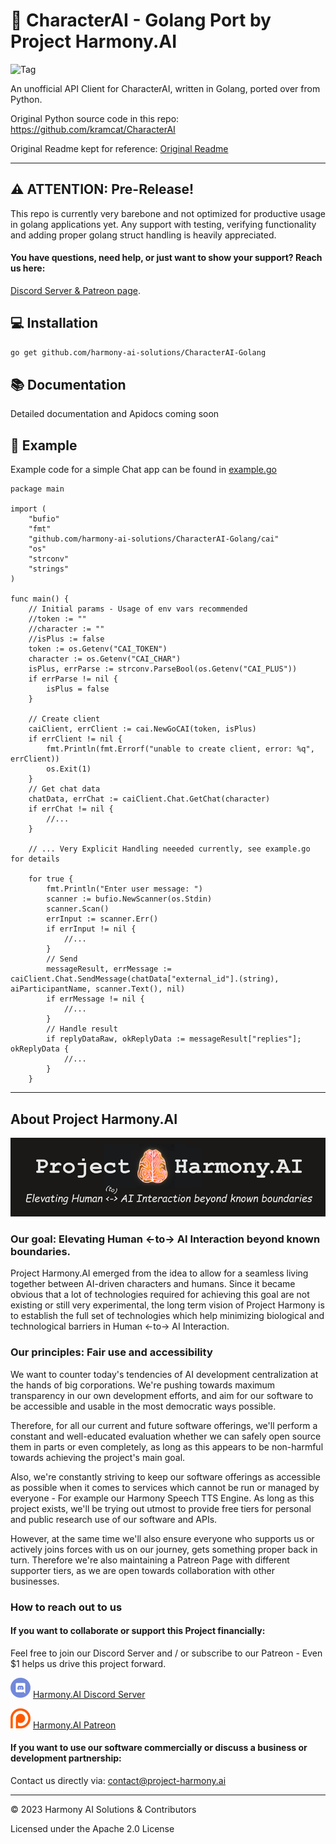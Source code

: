 # 💬 CharacterAI - Golang Port by Project Harmony.AI
![Tag](https://img.shields.io/github/license/harmony-ai-solutions/CharacterAI-Golang)

An unofficial API Client for CharacterAI, written in Golang, ported over from Python.

Original Python source code in this repo: https://github.com/kramcat/CharacterAI

Original Readme kept for reference: [Original Readme](README.old.md)

---

## ⚠️ ATTENTION: Pre-Release!
This repo is currently very barebone and not optimized for productive usage in golang applications yet.
Any support with testing, verifying functionality and adding proper golang struct handling is heavily appreciated.

#### You have questions, need help, or just want to show your support? Reach us here:

[Discord Server & Patreon page](#how-to-reach-out-to-us).

## 💻 Installation
```bash
go get github.com/harmony-ai-solutions/CharacterAI-Golang
```

## 📚 Documentation
Detailed documentation and Apidocs coming soon

## 📙 Example
Example code for a simple Chat app can be found in [example.go](example.go)
```Golang
package main

import (
	"bufio"
	"fmt"
	"github.com/harmony-ai-solutions/CharacterAI-Golang/cai"
	"os"
	"strconv"
	"strings"
)

func main() {
	// Initial params - Usage of env vars recommended
	//token := ""
	//character := ""
	//isPlus := false
	token := os.Getenv("CAI_TOKEN")
	character := os.Getenv("CAI_CHAR")
	isPlus, errParse := strconv.ParseBool(os.Getenv("CAI_PLUS"))
	if errParse != nil {
		isPlus = false
	}

	// Create client
	caiClient, errClient := cai.NewGoCAI(token, isPlus)
	if errClient != nil {
		fmt.Println(fmt.Errorf("unable to create client, error: %q", errClient))
		os.Exit(1)
	}
	// Get chat data
	chatData, errChat := caiClient.Chat.GetChat(character)
	if errChat != nil {
		//... 
	}
	
	// ... Very Explicit Handling neeeded currently, see example.go for details 
	
	for true {
		fmt.Println("Enter user message: ")
		scanner := bufio.NewScanner(os.Stdin)
		scanner.Scan()
		errInput := scanner.Err()
		if errInput != nil {
			//...
		}
		// Send
		messageResult, errMessage := caiClient.Chat.SendMessage(chatData["external_id"].(string), aiParticipantName, scanner.Text(), nil)
		if errMessage != nil {
			//...
		}
		// Handle result
		if replyDataRaw, okReplyData := messageResult["replies"]; okReplyData {
			//...
		}
	}
```

---

## About Project Harmony.AI
![Project Harmony.AI](docs/images/Harmony-Main-Banner-200px.png)
### Our goal: Elevating Human <-to-> AI Interaction beyond known boundaries.
Project Harmony.AI emerged from the idea to allow for a seamless living together between AI-driven characters and humans.
Since it became obvious that a lot of technologies required for achieving this goal are not existing or still very experimental,
the long term vision of Project Harmony is to establish the full set of technologies which help minimizing biological and
technological barriers in Human <-to-> AI Interaction.

### Our principles: Fair use and accessibility
We want to counter today's tendencies of AI development centralization at the hands of big
corporations. We're pushing towards maximum transparency in our own development efforts, and aim for our software to be
accessible and usable in the most democratic ways possible.

Therefore, for all our current and future software offerings, we'll perform a constant and well-educated evaluation whether
we can safely open source them in parts or even completely, as long as this appears to be non-harmful towards achieving
the project's main goal.

Also, we're constantly striving to keep our software offerings as accessible as possible when it comes to services which
cannot be run or managed by everyone - For example our Harmony Speech TTS Engine. As long as this project exists,
we'll be trying out utmost to provide free tiers for personal and public research use of our software and APIs.

However, at the same time we'll also ensure everyone who supports us or actively joins forces with us on our journey, gets
something proper back in turn. Therefore we're also maintaining a Patreon Page with different supporter tiers, as we are
open towards collaboration with other businesses.

### How to reach out to us

#### If you want to collaborate or support this Project financially:

Feel free to join our Discord Server and / or subscribe to our Patreon - Even $1 helps us drive this project forward.

![Harmony.AI Discord Server](docs/images/discord32.png) [Harmony.AI Discord Server](https://discord.gg/f6RQyhNPX8)

![Harmony.AI Discord Server](docs/images/patreon32.png) [Harmony.AI Patreon](https://patreon.com/harmony_ai)

#### If you want to use our software commercially or discuss a business or development partnership:

Contact us directly via: [contact@project-harmony.ai](mailto:contact@project-harmony.ai)

---
&copy; 2023 Harmony AI Solutions & Contributors

Licensed under the Apache 2.0 License